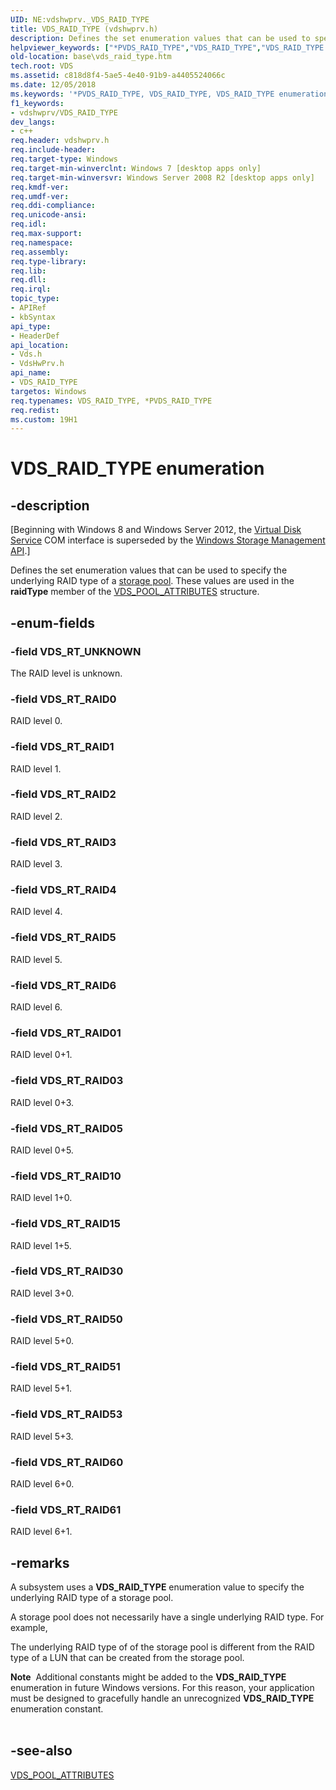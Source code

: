 ```yaml
---
UID: NE:vdshwprv._VDS_RAID_TYPE
title: VDS_RAID_TYPE (vdshwprv.h)
description: Defines the set enumeration values that can be used to specify the underlying RAID type of a storage pool.
helpviewer_keywords: ["*PVDS_RAID_TYPE","VDS_RAID_TYPE","VDS_RAID_TYPE enumeration","VDS_RT_RAID0","VDS_RT_RAID01","VDS_RT_RAID03","VDS_RT_RAID05","VDS_RT_RAID1","VDS_RT_RAID10","VDS_RT_RAID15","VDS_RT_RAID2","VDS_RT_RAID3","VDS_RT_RAID30","VDS_RT_RAID4","VDS_RT_RAID5","VDS_RT_RAID50","VDS_RT_RAID51","VDS_RT_RAID53","VDS_RT_RAID6","VDS_RT_RAID60","VDS_RT_RAID61","VDS_RT_UNKNOWN","base.vds_raid_type","vds/VDS_RAID_TYPE","vds/VDS_RT_RAID0","vds/VDS_RT_RAID01","vds/VDS_RT_RAID03","vds/VDS_RT_RAID05","vds/VDS_RT_RAID1","vds/VDS_RT_RAID10","vds/VDS_RT_RAID15","vds/VDS_RT_RAID2","vds/VDS_RT_RAID3","vds/VDS_RT_RAID30","vds/VDS_RT_RAID4","vds/VDS_RT_RAID5","vds/VDS_RT_RAID50","vds/VDS_RT_RAID51","vds/VDS_RT_RAID53","vds/VDS_RT_RAID6","vds/VDS_RT_RAID60","vds/VDS_RT_RAID61","vds/VDS_RT_UNKNOWN","vdshwprv/VDS_RAID_TYPE","vdshwprv/VDS_RT_RAID0","vdshwprv/VDS_RT_RAID01","vdshwprv/VDS_RT_RAID03","vdshwprv/VDS_RT_RAID05","vdshwprv/VDS_RT_RAID1","vdshwprv/VDS_RT_RAID10","vdshwprv/VDS_RT_RAID15","vdshwprv/VDS_RT_RAID2","vdshwprv/VDS_RT_RAID3","vdshwprv/VDS_RT_RAID30","vdshwprv/VDS_RT_RAID4","vdshwprv/VDS_RT_RAID5","vdshwprv/VDS_RT_RAID50","vdshwprv/VDS_RT_RAID51","vdshwprv/VDS_RT_RAID53","vdshwprv/VDS_RT_RAID6","vdshwprv/VDS_RT_RAID60","vdshwprv/VDS_RT_RAID61","vdshwprv/VDS_RT_UNKNOWN"]
old-location: base\vds_raid_type.htm
tech.root: VDS
ms.assetid: c818d8f4-5ae5-4e40-91b9-a4405524066c
ms.date: 12/05/2018
ms.keywords: '*PVDS_RAID_TYPE, VDS_RAID_TYPE, VDS_RAID_TYPE enumeration, VDS_RT_RAID0, VDS_RT_RAID01, VDS_RT_RAID03, VDS_RT_RAID05, VDS_RT_RAID1, VDS_RT_RAID10, VDS_RT_RAID15, VDS_RT_RAID2, VDS_RT_RAID3, VDS_RT_RAID30, VDS_RT_RAID4, VDS_RT_RAID5, VDS_RT_RAID50, VDS_RT_RAID51, VDS_RT_RAID53, VDS_RT_RAID6, VDS_RT_RAID60, VDS_RT_RAID61, VDS_RT_UNKNOWN, base.vds_raid_type, vds/VDS_RAID_TYPE, vds/VDS_RT_RAID0, vds/VDS_RT_RAID01, vds/VDS_RT_RAID03, vds/VDS_RT_RAID05, vds/VDS_RT_RAID1, vds/VDS_RT_RAID10, vds/VDS_RT_RAID15, vds/VDS_RT_RAID2, vds/VDS_RT_RAID3, vds/VDS_RT_RAID30, vds/VDS_RT_RAID4, vds/VDS_RT_RAID5, vds/VDS_RT_RAID50, vds/VDS_RT_RAID51, vds/VDS_RT_RAID53, vds/VDS_RT_RAID6, vds/VDS_RT_RAID60, vds/VDS_RT_RAID61, vds/VDS_RT_UNKNOWN, vdshwprv/VDS_RAID_TYPE, vdshwprv/VDS_RT_RAID0, vdshwprv/VDS_RT_RAID01, vdshwprv/VDS_RT_RAID03, vdshwprv/VDS_RT_RAID05, vdshwprv/VDS_RT_RAID1, vdshwprv/VDS_RT_RAID10, vdshwprv/VDS_RT_RAID15, vdshwprv/VDS_RT_RAID2, vdshwprv/VDS_RT_RAID3, vdshwprv/VDS_RT_RAID30, vdshwprv/VDS_RT_RAID4, vdshwprv/VDS_RT_RAID5, vdshwprv/VDS_RT_RAID50, vdshwprv/VDS_RT_RAID51, vdshwprv/VDS_RT_RAID53, vdshwprv/VDS_RT_RAID6, vdshwprv/VDS_RT_RAID60, vdshwprv/VDS_RT_RAID61, vdshwprv/VDS_RT_UNKNOWN'
f1_keywords:
- vdshwprv/VDS_RAID_TYPE
dev_langs:
- c++
req.header: vdshwprv.h
req.include-header: 
req.target-type: Windows
req.target-min-winverclnt: Windows 7 [desktop apps only]
req.target-min-winversvr: Windows Server 2008 R2 [desktop apps only]
req.kmdf-ver: 
req.umdf-ver: 
req.ddi-compliance: 
req.unicode-ansi: 
req.idl: 
req.max-support: 
req.namespace: 
req.assembly: 
req.type-library: 
req.lib: 
req.dll: 
req.irql: 
topic_type:
- APIRef
- kbSyntax
api_type:
- HeaderDef
api_location:
- Vds.h
- VdsHwPrv.h
api_name:
- VDS_RAID_TYPE
targetos: Windows
req.typenames: VDS_RAID_TYPE, *PVDS_RAID_TYPE
req.redist: 
ms.custom: 19H1
---
```


# VDS_RAID_TYPE enumeration


## -description


<p class="CCE_Message">[Beginning with Windows 8 and Windows Server 2012, the <a href="https://docs.microsoft.com/windows/desktop/VDS/virtual-disk-service-portal">Virtual Disk Service</a> COM interface is superseded by the <a href="https://docs.microsoft.com/previous-versions/windows/desktop/stormgmt/windows-storage-management-api-portal">Windows Storage Management API</a>.]

Defines the set enumeration values that can be used to specify the underlying RAID type of a  <a href="https://docs.microsoft.com/windows/desktop/VDS/storage-pool-object">storage pool</a>. These values are used in the <b>raidType</b> member of the <a href="https://docs.microsoft.com/windows/desktop/api/vdshwprv/ns-vdshwprv-vds_pool_attributes">VDS_POOL_ATTRIBUTES</a> structure.


## -enum-fields




### -field VDS_RT_UNKNOWN

The RAID level is unknown.


### -field VDS_RT_RAID0

RAID level 0.


### -field VDS_RT_RAID1

RAID level 1.


### -field VDS_RT_RAID2

RAID level 2.


### -field VDS_RT_RAID3

RAID level 3.


### -field VDS_RT_RAID4

RAID level 4.


### -field VDS_RT_RAID5

RAID level 5.


### -field VDS_RT_RAID6

RAID level 6.


### -field VDS_RT_RAID01

RAID level 0+1.


### -field VDS_RT_RAID03

RAID level 0+3.


### -field VDS_RT_RAID05

RAID level 0+5.


### -field VDS_RT_RAID10

RAID level 1+0.


### -field VDS_RT_RAID15

RAID level 1+5.


### -field VDS_RT_RAID30

RAID level 3+0.


### -field VDS_RT_RAID50

RAID level 5+0.


### -field VDS_RT_RAID51

RAID level 5+1.


### -field VDS_RT_RAID53

RAID level 5+3.


### -field VDS_RT_RAID60

RAID level 6+0.


### -field VDS_RT_RAID61

RAID level 6+1.


## -remarks



A subsystem uses a  <b>VDS_RAID_TYPE</b> enumeration value to specify the underlying RAID type of a storage pool. 

A storage pool does not necessarily have a single underlying RAID type. For example, 

The underlying RAID type of of the storage pool is different from the RAID type of a LUN that can be created from the storage pool.

<div class="alert"><b>Note</b>  Additional constants might be added to the <b>VDS_RAID_TYPE</b> enumeration in future Windows versions. For this reason, your application must be designed to gracefully handle an unrecognized <b>VDS_RAID_TYPE</b> enumeration constant.</div>
<div> </div>



## -see-also




<a href="https://docs.microsoft.com/windows/desktop/api/vdshwprv/ns-vdshwprv-vds_pool_attributes">VDS_POOL_ATTRIBUTES</a>
 

 

